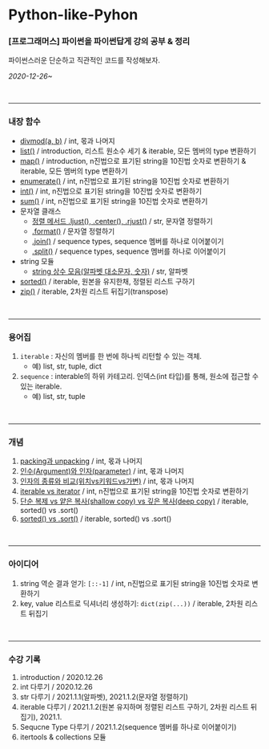 # Python-like-Pyhon
### [프로그래머스] 파이썬을 파이썬답게 강의 공부 & 정리
파이썬스러운 단순하고 직관적인 코드를 작성해보자.  

_2020-12-26~_

</br>
<hr>

### 내장 함수
- [divmod(a, b)]() / int, 몫과 나머지
- [list()]() / introduction, 리스트 원소수 세기 & iterable, 모든 멤버의 type 변환하기
- [map()]() / introduction, n진법으로 표기된 string을 10진법 숫자로 변환하기 & iterable, 모든 멤버의 type 변환하기
- [enumerate()]() / int, n진법으로 표기된 string을 10진법 숫자로 변환하기
- [int()]() / int, n진법으로 표기된 string을 10진법 숫자로 변환하기
- [sum()]() / int, n진법으로 표기된 string을 10진법 숫자로 변환하기
- 문자열 클래스
  - [정렬 메서드 .ljust(), .center(), .rjust()]() / str, 문자열 정렬하기
  - [.format()]() / 문자열 정렬하기
  - [.join()]() / sequence types, sequence 멤버를 하나로 이어붙이기
  - [.split()]() / sequence types, sequence 멤버를 하나로 이어붙이기
- string 모듈
  - [string 상수 모음(알파벳 대소문자, 숫자)]() / str, 알파벳
- [sorted()]() / iterable, 원본을 유지한채, 정렬된 리스트 구하기
- [zip()]() / iterable, 2차원 리스트 뒤집기(transpose)

</br>
<hr>

### 용어집
1. `iterable` : 자신의 멤버를 한 번에 하나씩 리턴할 수 있는 객체. 
    - 예) list, str, tuple, dict
2. `sequence` : interable의 하위 카테고리. 인덱스(int 타입)를 통해, 원소에 접근할 수 있는 iterable.
    - 예) list, str, tuple 

</br>
<hr>

### 개념
1. [packing과 unpacking]() / int, 몫과 나머지
2. [인수(Argument)와 인자(parameter)]() / int, 몫과 나머지
3. [인자의 종류와 비교(위치vs키워드vs가변)]() / int, 몫과 나머지
4. [iterable vs iterator]() / int, n진법으로 표기된 string을 10진법 숫자로 변환하기
5. [단순 복제 vs 얕은 복사(shallow copy) vs 깊은 복사(deep copy)]() / iterable, sorted() vs .sort()
6. [sorted() vs .sort()]() / iterable, sorted() vs .sort()

</br>
<hr>

### 아이디어
1. string 역순 결과 얻기: `[::-1]` / int, n진법으로 표기된 string을 10진법 숫자로 변환하기
2. key, value 리스트로 딕셔너리 생성하기: `dict(zip(...))` / iterable, 2차원 리스트 뒤집기

</br>
<hr>

### 수강 기록
1. introduction / 2020.12.26
2. int 다루기 / 2020.12.26
3. str 다루기 / 2021.1.1(알파벳), 2021.1.2(문자열 정렬하기)
4. iterable 다루기 / 2021.1.2(원본 유지하며 정렬된 리스트 구하기, 2차원 리스트 뒤집기), 2021.1.
5. Sequcne Type 다루기 / 2021.1.2(sequence 멤버를 하나로 이어붙이기)
6. itertools & collections 모듈
